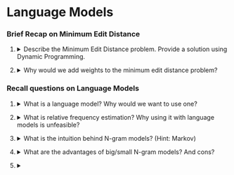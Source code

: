 # Language Models

### Brief Recap on Minimum Edit Distance

1. <details markdown=1><summary markdown="span">  Describe the Minimum Edit Distance problem. Provide a solution using Dynamic Programming. </summary>
    
    \

</details>

2. <details markdown=1><summary markdown="span">  Why would we add weights to the minimum edit distance problem? </summary>
    
    \

</details>

### Recall questions on Language Models

1. <details markdown=1><summary markdown="span">  What is a language model? Why would we want to use one?  </summary>
    
    \

</details>

2. <details markdown=1><summary markdown="span">  What is relative frequency estimation? Why using it with language models is unfeasible? </summary>
    
    \

</details>

3. <details markdown=1><summary markdown="span">  What is the intuition behind N-gram models?  (Hint: Markov)</summary>
    
    \

</details>

4. <details markdown=1><summary markdown="span"> What are the advantages of big/small N-gram models? And cons? </summary>
    
    \

</details>

5. <details markdown=1><summary markdown="span">   </summary>
    
    \

</details>